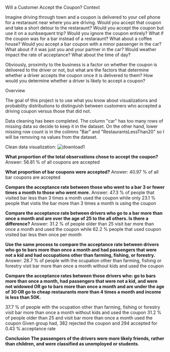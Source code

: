 Will a Customer Accept the Coupon?
Context

Imagine driving through town and a coupon is delivered to your cell phone for a restaraunt near where you are driving. Would you accept that coupon and take a short detour to the restaraunt? Would you accept the coupon but use it on a sunbsequent trip? Would you ignore the coupon entirely? What if the coupon was for a bar instead of a restaraunt? What about a coffee house? Would you accept a bar coupon with a minor passenger in the car? What about if it was just you and your partner in the car? Would weather impact the rate of acceptance? What about the time of day?

Obviously, proximity to the business is a factor on whether the coupon is delivered to the driver or not, but what are the factors that determine whether a driver accepts the coupon once it is delivered to them? How would you determine whether a driver is likely to accept a coupon?

Overview

The goal of this project is to use what you know about visualizations and probability distributions to distinguish between customers who accepted a driving coupon versus those that did not.

Data cleaning has been completed. 
  The column "car" has too many rows of missing data so decide to keep it in the dataset. On the other hand, lower missing row count is in the colimns "Bar" and "RestaurantsLessThan20" so I will be removing na values from the dataset.
  
  Clean data visualization:
  ![download1](https://user-images.githubusercontent.com/16770936/199153990-e55ee48e-9424-48ff-b8af-1d9beb2ae06a.png)

  
  **What proportion of the total observations chose to accept the coupon?**
  Answer: 56.81 % of all coupons are accepted
    
  **What proportion of bar coupons were accepted?**
  Answer: 40.97 % of all bar coupons are accepted
    
  **Compare the acceptance rate between those who went to a bar 3 or fewer times a month to those who went more.**
  Answer: 47.3 % of people that visited bar less than 3 times a month used the coupon while only 23.1 % people that vistis the bar more than 3 times a month is using the coupon
    
  **Compare the acceptance rate between drivers who go to a bar more than once a month and are over the age of 25 to the all others. Is there a difference?**
  Answer: 31.2 % of people older than 25 visit bar more than once a month and used the coupon while 62.2 % people that used coupon visited bar less then once per month
    
  **Use the same process to compare the acceptance rate between drivers who go to bars more than once a month and had passengers that were not a kid and had occupations other than farming, fishing, or forestry.**
  Answer: 28.7 % of people with the ocupation other than farming, fishing or forestry visit bar more than once a month without kids and used the coupon
    
   **Compare the acceptance rates between those drivers who:
go to bars more than once a month, had passengers that were not a kid, and were not widowed OR
go to bars more than once a month and are under the age of 30 OR
go to cheap restaurants more than 4 times a month and income is less than 50K.**

  37.7 % of people with the ocupation other than farming, fishing or forestry visit bar more than once a month without kids and used the coupon
  31.2 % of people older than 25 and visit bar more than once a month used the coupon
  Given group had, 382 rejected the coupon and 294 accepted for 0.43 % acceptance rate
  
**Conclusion**
**The passengers of the drivers were more likely friends, rather than children, and were classified as unemployed or students.**
